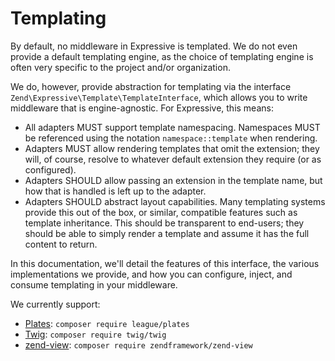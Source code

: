 # Templating

By default, no middleware in Expressive is templated. We do not even
provide a default templating engine, as the choice of templating engine is often
very specific to the project and/or organization.

We do, however, provide abstraction for templating via the interface
`Zend\Expressive\Template\TemplateInterface`, which allows you to write
middleware that is engine-agnostic. For Expressive, this means:

- All adapters MUST support template namespacing. Namespaces MUST be referenced
  using the notation `namespace::template` when rendering.
- Adapters MUST allow rendering templates that omit the extension; they will, of
  course, resolve to whatever default extension they require (or as configured).
- Adapters SHOULD allow passing an extension in the template name, but how that
  is handled is left up to the adapter.
- Adapters SHOULD abstract layout capabilities. Many templating systems provide
  this out of the box, or similar, compatible features such as template
  inheritance. This should be transparent to end-users; they should be able to
  simply render a template and assume it has the full content to return.

In this documentation, we'll detail the features of this interface, the various
implementations we provide, and how you can configure, inject, and consume
templating in your middleware.

We currently support:

- [Plates](plates.md): `composer require league/plates`
- [Twig](twig.md): `composer require twig/twig`
- [zend-view](zend-view.md): `composer require zendframework/zend-view`
